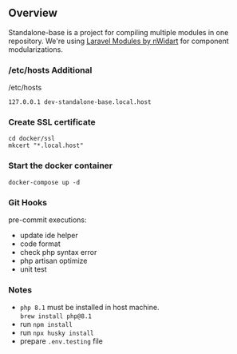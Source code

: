## Overview
Standalone-base is a project for compiling multiple modules in one repository. We're using [Laravel Modules by nWidart](https://github.com/nWidart/laravel-modules) for component modularizations.

### /etc/hosts Additional

/etc/hosts

```
127.0.0.1 dev-standalone-base.local.host
```

### Create SSL certificate

```
cd docker/ssl
mkcert "*.local.host"
```

### Start the docker container

```
docker-compose up -d
```

### Git Hooks
pre-commit executions: 
- update ide helper
- code format
- check php syntax error
- php artisan optimize
- unit test

### Notes
- `php 8.1` must be installed in host machine. \
`brew install php@8.1`
- run `npm install`
- run `npx husky install`
- prepare `.env.testing` file

